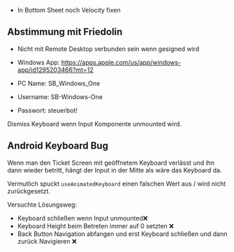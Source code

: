 - In Bottom Sheet noch Velocity fixen
## Abstimmung mit Friedolin
- Nicht mit Remote Desktop verbunden sein wenn gesigned wird

- Windows App: https://apps.apple.com/us/app/windows-app/id1295203466?mt=12
- PC Name: SB_Windows_One
- Username: SB-Windows-One
- Passwort: steuerbot!

Dismiss Keyboard wenn Input Komponente unmounted wird. 

## Android Keyboard Bug
Wenn man den Ticket Screen mit geöffnetem Keyboard verlässt und ihn dann wieder betritt, hängt der Input in der Mitte als wäre das Keyboard da.

Vermutlich spuckt `useAnimatedKeyboard` einen falschen Wert aus / wird nicht zurückgesetzt.

Versuchte Lösungsweg:
- Keyboard schließen wenn Input unmounted❌
- Keyboard Height beim Betreten immer auf 0 setzten ❌
- Back Button Navigation abfangen und erst Keyboard schließen und dann zurück Navigieren ❌